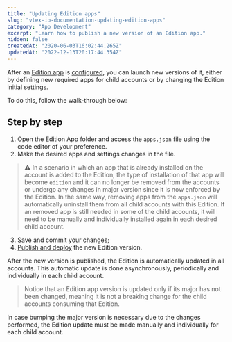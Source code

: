 ```yaml
---
title: "Updating Edition apps"
slug: "vtex-io-documentation-updating-edition-apps"
category: "App Development"
excerpt: "Learn how to publish a new version of an Edition app."
hidden: false
createdAt: "2020-06-03T16:02:44.265Z"
updatedAt: "2022-12-13T20:17:44.354Z"
---
```

After an [Edition app](https://developers.vtex.com/docs/guides/vtex-io-documentation-edition-app) is [configured](https://developers.vtex.com/docs/guides/vtex-io-documentation-configuring-an-edition-app), you can launch new versions of it, either by defining new required apps for child accounts or by changing the Edition initial settings.

To do this, follow the walk-through below:

## Step by step

1. Open the Edition App folder and access the `apps.json` file using the code editor of your preference.
2. Make the desired apps and settings changes in the file.

  >⚠️ In a scenario in which an app that is already installed on the account is added to the Edition, the type of installation of that app will become `edition` and it can no longer be removed from the accounts or undergo any changes in major version since it is now enforced by the Edition. In the same way, removing apps from the `apps.json` will automatically uninstall them from all child accounts with this Edition. If an removed app is still needed in some of the child accounts, it will need to be manually and individually installed again in each desired child account.

3. Save and commit your changes;
4. [Publish and deploy](https://developers.vtex.com/docs/guides/vtex-io-documentation-publishing-an-app) the new Edition version.

After the new version is published, the Edition is automatically updated in all accounts. This automatic update is done asynchronously, periodically and individually in each child account.

> Notice that an Edition app version is updated only if its major has not been changed, meaning it is not a breaking change for the child accounts consuming that Edition.

In case bumping the major version is necessary due to the changes performed, the Edition update must be made manually and individually for each child account.
